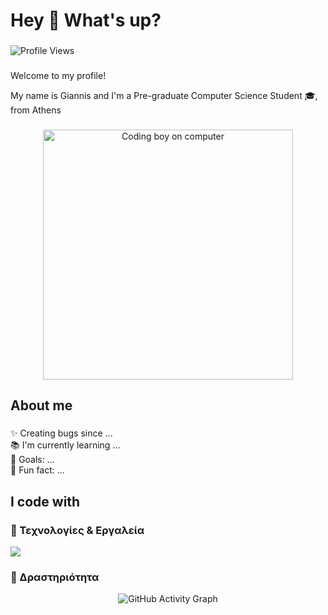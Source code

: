 <h1 align="left">Hey 👋 What's up?</h1>

###
<p align="left">
  <img src="https://komarev.com/ghpvc/?username=USERNAME&label=Profile%20Views&color=blue&style=flat" alt="Profile Views"/>
</p>

###
<p align="left">Welcome to my profile!</p>
<p align="left">My name is Giannis and I'm a Pre-graduate Computer Science Student 🎓, from Athens</p>

###

<p align="center">
  <img src="https://images.openai.com/thumbnails/url/hKdQaHicu1mUUVJSUGylr5-al1xUWVCSmqJbkpRnoJdeXJJYkpmsl5yfq5-Zm5ieWmxfaAuUsXL0S7F0Tw72CDd3NXL0Lg0ti8ryMXALNXMvMAvycMzI8kosdEkJinJJL3P1NPQIrsj0TrLUNckwTE4LyIkM1y1TKwYAnyAoKg" 
       alt="Coding boy on computer" 
       width="400"/>
</p>

###

<h2 align="left">About me</h2>

###

<p align="left">✨ Creating bugs since ...<br>📚 I'm currently learning ...<br>🎯 Goals: ...<br>🎲 Fun fact: ...</p> 

###

<h2 align="left">I code with</h2>

###

### 🔹 Τεχνολογίες & Εργαλεία
<p align="left">
  <img src="https://skillicons.dev/icons?i=cs,cpp,python,html,css,js,sqlite,unity,git,github" />
</p>

### 🔹 Δραστηριότητα
<p align="center">
  <img src="https://github-readme-activity-graph.vercel.app/graph?username=GiannisStath&theme=tokyo-night" alt="GitHub Activity Graph"/>
</p>


###
